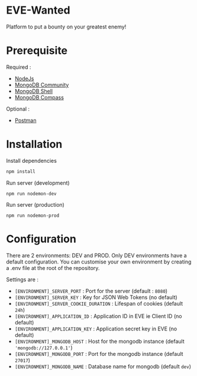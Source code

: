 # EVE-Wanted

Platform to put a bounty on your greatest enemy!

# Prerequisite

Required :

-   [NodeJs](https://nodejs.org/)
-   [MongoDB Community](https://www.mongodb.com/try/download/community)
-   [MongoDB Shell](https://www.mongodb.com/try/download/shell)
-   [MongoDB Compass](https://www.mongodb.com/try/download/compass)

Optional :

-   [Postman](https://www.postman.com/)

# Installation

Install dependencies

```bash
npm install
```

Run server (development)

```
npm run nodemon-dev
```

Run server (production)

```
npm run nodemon-prod
```

# Configuration

There are 2 environments: DEV and PROD. Only DEV environments have a default configuration. You can customise your own environment by creating a .env file at the root of the repository.

Settings are :

-   `[ENVIRONMENT]_SERVER_PORT` : Port for the server (default : `8080`)
-   `[ENVIRONMENT]_SERVER_KEY` : Key for JSON Web Tokens (no default)
-   `[ENVIRONMENT]_SERVER_COOKIE_DURATION` : Lifespan of cookies (default `24h`)
-   `[ENVIRONMENT]_APPLICATION_ID` : Application ID in EVE ie Client ID (no default)
-   `[ENVIRONMENT]_APPLICATION_KEY` : Application secret key in EVE (no default)
-   `[ENVIRONMENT]_MONGODB_HOST` : Host for the mongodb instance (default `'mongodb://127.0.0.1'`)
-   `[ENVIRONMENT]_MONGODB_PORT` : Port for the mongodb instance (default `27017`)
-   `[ENVIRONMENT]_MONGODB_NAME` : Database name for mongodb (default `dev`)
